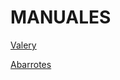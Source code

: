 # MANUALES

[Valery](https://cromstudio.online/descargas/archivos/manuales/valery)



[Abarrotes](https://cromstudio.online/descargas/archivos/manuales/abarrot/manual-eleventa-punto-de-venta.pdf)































